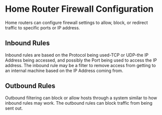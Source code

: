 # Home Router Firewall Configuration

Home routers can configure firewall settings to allow, block, or redirect traffic to specific ports or IP address.

## Inbound Rules

Inbound rules are based on the Protocol being used-TCP or UDP-the IP Address being accessed, and possibly the Port being used to access the IP address. The inbound rule may be a filter to remove access from getting to an internal machine based on the IP Address coming from.

## Outbound Rules

Outbound filtering can block or allow hosts through a system similar to how inbound rules may work. The outbound rules can block traffic from being sent out.